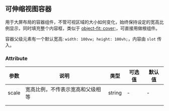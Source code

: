 ## 可伸缩视图容器

用于大屏布局的容器组件，不管可视区域的大小如何变化，始终保持设定的宽高比例显示，同时填充整个内容框，类似于 [object-fit: cover;](https://developer.mozilla.org/zh-CN/docs/Web/CSS/object-fit)，可直接用做根组件。

容器父级元素有一个默认宽高: `width: 100vw; height: 100vh;`，内容由 `slot` 传入。

### Attribute

| 参数  | 说明                             | 类型   | 可选值 | 默认值 |
| ----- | -------------------------------- | ------ | ------ | ------ |
| scale | 宽高比例，不传表示宽高和父级相等 | string | -      | -      |
|       |                                  |        |        |        |
|       |                                  |        |        |        |

